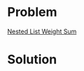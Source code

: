 
# Problem





[Nested List Weight Sum](https://leetcode.com/problems/nested-list-weight-sum)

# Solution




